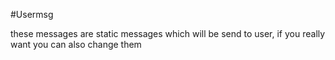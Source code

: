 #Usermsg

these messages are static messages which will be send to user, if you really want you can also change them
